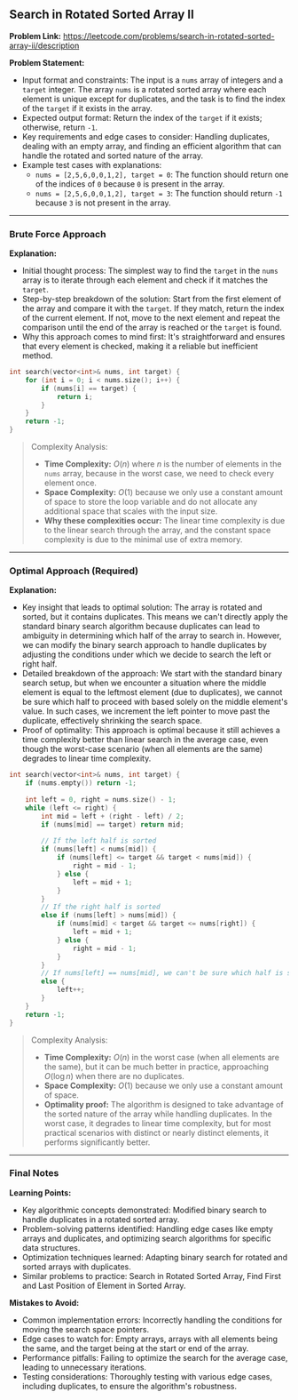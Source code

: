 ## Search in Rotated Sorted Array II

**Problem Link:** https://leetcode.com/problems/search-in-rotated-sorted-array-ii/description

**Problem Statement:**
- Input format and constraints: The input is a `nums` array of integers and a `target` integer. The array `nums` is a rotated sorted array where each element is unique except for duplicates, and the task is to find the index of the `target` if it exists in the array.
- Expected output format: Return the index of the `target` if it exists; otherwise, return `-1`.
- Key requirements and edge cases to consider: Handling duplicates, dealing with an empty array, and finding an efficient algorithm that can handle the rotated and sorted nature of the array.
- Example test cases with explanations:
  - `nums = [2,5,6,0,0,1,2], target = 0`: The function should return one of the indices of `0` because `0` is present in the array.
  - `nums = [2,5,6,0,0,1,2], target = 3`: The function should return `-1` because `3` is not present in the array.

---

### Brute Force Approach

**Explanation:**
- Initial thought process: The simplest way to find the `target` in the `nums` array is to iterate through each element and check if it matches the `target`.
- Step-by-step breakdown of the solution: Start from the first element of the array and compare it with the `target`. If they match, return the index of the current element. If not, move to the next element and repeat the comparison until the end of the array is reached or the `target` is found.
- Why this approach comes to mind first: It's straightforward and ensures that every element is checked, making it a reliable but inefficient method.

```cpp
int search(vector<int>& nums, int target) {
    for (int i = 0; i < nums.size(); i++) {
        if (nums[i] == target) {
            return i;
        }
    }
    return -1;
}
```

> Complexity Analysis:
> - **Time Complexity:** $O(n)$ where $n$ is the number of elements in the `nums` array, because in the worst case, we need to check every element once.
> - **Space Complexity:** $O(1)$ because we only use a constant amount of space to store the loop variable and do not allocate any additional space that scales with the input size.
> - **Why these complexities occur:** The linear time complexity is due to the linear search through the array, and the constant space complexity is due to the minimal use of extra memory.

---

### Optimal Approach (Required)

**Explanation:**
- Key insight that leads to optimal solution: The array is rotated and sorted, but it contains duplicates. This means we can't directly apply the standard binary search algorithm because duplicates can lead to ambiguity in determining which half of the array to search in. However, we can modify the binary search approach to handle duplicates by adjusting the conditions under which we decide to search the left or right half.
- Detailed breakdown of the approach: We start with the standard binary search setup, but when we encounter a situation where the middle element is equal to the leftmost element (due to duplicates), we cannot be sure which half to proceed with based solely on the middle element's value. In such cases, we increment the left pointer to move past the duplicate, effectively shrinking the search space.
- Proof of optimality: This approach is optimal because it still achieves a time complexity better than linear search in the average case, even though the worst-case scenario (when all elements are the same) degrades to linear time complexity.

```cpp
int search(vector<int>& nums, int target) {
    if (nums.empty()) return -1;
    
    int left = 0, right = nums.size() - 1;
    while (left <= right) {
        int mid = left + (right - left) / 2;
        if (nums[mid] == target) return mid;
        
        // If the left half is sorted
        if (nums[left] < nums[mid]) {
            if (nums[left] <= target && target < nums[mid]) {
                right = mid - 1;
            } else {
                left = mid + 1;
            }
        } 
        // If the right half is sorted
        else if (nums[left] > nums[mid]) {
            if (nums[mid] < target && target <= nums[right]) {
                left = mid + 1;
            } else {
                right = mid - 1;
            }
        } 
        // If nums[left] == nums[mid], we can't be sure which half is sorted, so we just move left one step to the right
        else {
            left++;
        }
    }
    return -1;
}
```

> Complexity Analysis:
> - **Time Complexity:** $O(n)$ in the worst case (when all elements are the same), but it can be much better in practice, approaching $O(\log n)$ when there are no duplicates.
> - **Space Complexity:** $O(1)$ because we only use a constant amount of space.
> - **Optimality proof:** The algorithm is designed to take advantage of the sorted nature of the array while handling duplicates. In the worst case, it degrades to linear time complexity, but for most practical scenarios with distinct or nearly distinct elements, it performs significantly better.

---

### Final Notes

**Learning Points:**
- Key algorithmic concepts demonstrated: Modified binary search to handle duplicates in a rotated sorted array.
- Problem-solving patterns identified: Handling edge cases like empty arrays and duplicates, and optimizing search algorithms for specific data structures.
- Optimization techniques learned: Adapting binary search for rotated and sorted arrays with duplicates.
- Similar problems to practice: Search in Rotated Sorted Array, Find First and Last Position of Element in Sorted Array.

**Mistakes to Avoid:**
- Common implementation errors: Incorrectly handling the conditions for moving the search space pointers.
- Edge cases to watch for: Empty arrays, arrays with all elements being the same, and the target being at the start or end of the array.
- Performance pitfalls: Failing to optimize the search for the average case, leading to unnecessary iterations.
- Testing considerations: Thoroughly testing with various edge cases, including duplicates, to ensure the algorithm's robustness.